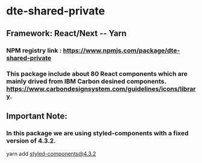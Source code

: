 # dte-shared-private

## Framework: React/Next -- Yarn

### NPM registry link : https://www.npmjs.com/package/dte-shared-private
### This package include about 80 React components which are mainly drived from IBM Carbon desined components. https://www.carbondesignsystem.com/guidelines/icons/library.


## Important Note:

### In this package we are using styled-components with a fixed version of 4.3.2.

yarn add styled-components@4.3.2
